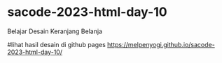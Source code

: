 # sacode-2023-html-day-10
Belajar Desain Keranjang Belanja

#lihat hasil desain di github pages
https://melpenyogi.github.io/sacode-2023-html-day-10/
